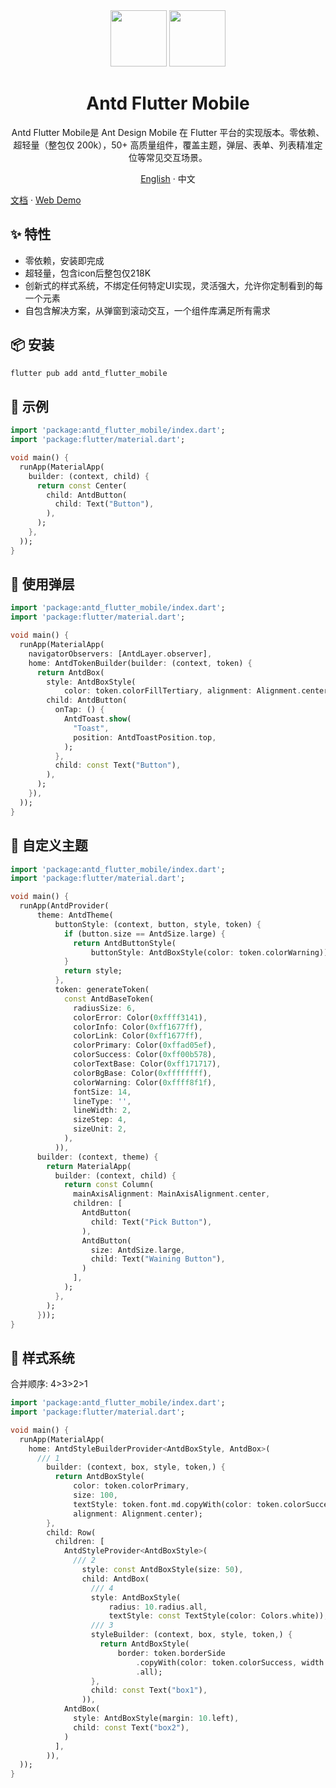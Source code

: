 <div align="center">
<div align="center">
<img height="90" src="https://gw.alipayobjects.com/zos/rmsportal/KDpgvguMpGfqaHPjicRK.svg">
<img height="90" src="https://storage.googleapis.com/cms-storage-bucket/lockup_flutter_horizontal.847ae81f5430402216fd.svg">
</div>
<h1>Antd Flutter Mobile</h1>

Antd Flutter Mobile是 Ant Design Mobile 在 Flutter 平台的实现版本。零依赖、超轻量（整包仅 200k），50+ 高质量组件，覆盖主题，弹层、表单、列表精准定位等常见交互场景。

[English](https://github.com/OpenSourceNoCode/antd-flutter) · 中文

</div>

[文档](https://antd-flutter.vercel.app/) · [Web Demo](https://opensourcenocode.github.io/antd-flutter/)

## ✨ 特性

- 零依赖，安装即完成
- 超轻量，包含icon后整包仅218K
- 创新式的样式系统，不绑定任何特定UI实现，灵活强大，允许你定制看到的每一个元素
- 自包含解决方案，从弹窗到滚动交互，一个组件库满足所有需求

## 📦 安装

```bash
flutter pub add antd_flutter_mobile
```

## 🔨 示例

```dart
import 'package:antd_flutter_mobile/index.dart';
import 'package:flutter/material.dart';

void main() {
  runApp(MaterialApp(
    builder: (context, child) {
      return const Center(
        child: AntdButton(
          child: Text("Button"),
        ),
      );
    },
  ));
}
```

## 🔨 使用弹层

```dart
import 'package:antd_flutter_mobile/index.dart';
import 'package:flutter/material.dart';

void main() {
  runApp(MaterialApp(
    navigatorObservers: [AntdLayer.observer],
    home: AntdTokenBuilder(builder: (context, token) {
      return AntdBox(
        style: AntdBoxStyle(
            color: token.colorFillTertiary, alignment: Alignment.center),
        child: AntdButton(
          onTap: () {
            AntdToast.show(
              "Toast",
              position: AntdToastPosition.top,
            );
          },
          child: const Text("Button"),
        ),
      );
    }),
  ));
}
```

## 🔨 自定义主题

```dart
import 'package:antd_flutter_mobile/index.dart';
import 'package:flutter/material.dart';

void main() {
  runApp(AntdProvider(
      theme: AntdTheme(
          buttonStyle: (context, button, style, token) {
            if (button.size == AntdSize.large) {
              return AntdButtonStyle(
                  buttonStyle: AntdBoxStyle(color: token.colorWarning));
            }
            return style;
          },
          token: generateToken(
            const AntdBaseToken(
              radiusSize: 6,
              colorError: Color(0xffff3141),
              colorInfo: Color(0xff1677ff),
              colorLink: Color(0xff1677ff),
              colorPrimary: Color(0xffad05ef),
              colorSuccess: Color(0xff00b578),
              colorTextBase: Color(0xff171717),
              colorBgBase: Color(0xffffffff),
              colorWarning: Color(0xffff8f1f),
              fontSize: 14,
              lineType: '',
              lineWidth: 2,
              sizeStep: 4,
              sizeUnit: 2,
            ),
          )),
      builder: (context, theme) {
        return MaterialApp(
          builder: (context, child) {
            return const Column(
              mainAxisAlignment: MainAxisAlignment.center,
              children: [
                AntdButton(
                  child: Text("Pick Button"),
                ),
                AntdButton(
                  size: AntdSize.large,
                  child: Text("Waining Button"),
                )
              ],
            );
          },
        );
      }));
}
```
## 🔨 样式系统

合并顺序: 4>3>2>1

```dart
import 'package:antd_flutter_mobile/index.dart';
import 'package:flutter/material.dart';

void main() {
  runApp(MaterialApp(
    home: AntdStyleBuilderProvider<AntdBoxStyle, AntdBox>(
      /// 1
        builder: (context, box, style, token,) {
          return AntdBoxStyle(
              color: token.colorPrimary,
              size: 100,
              textStyle: token.font.md.copyWith(color: token.colorSuccess),
              alignment: Alignment.center);
        },
        child: Row(
          children: [
            AntdStyleProvider<AntdBoxStyle>(
              /// 2
                style: const AntdBoxStyle(size: 50),
                child: AntdBox(
                  /// 4
                  style: AntdBoxStyle(
                      radius: 10.radius.all,
                      textStyle: const TextStyle(color: Colors.white)),
                  /// 3
                  styleBuilder: (context, box, style, token,) {
                    return AntdBoxStyle(
                        border: token.borderSide
                            .copyWith(color: token.colorSuccess, width: 3)
                            .all);
                  },
                  child: const Text("box1"),
                )),
            AntdBox(
              style: AntdBoxStyle(margin: 10.left),
              child: const Text("box2"),
            )
          ],
        )),
  ));
}
```

